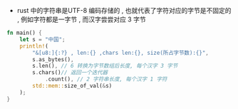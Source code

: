 - rust 中的字符串是UTF-8 编码存储的 , 也就代表了字符对应的字节是不固定的 , 例如字符都是一字节 , 而汉字尝尝对应 3 字节

```rust
fn main() {
    let s = "中国";
    println!(
        "&[u8:]{:?} , len:{} ,chars len:{}, size(所占字节数):{}", 
        s.as_bytes(),
        s.len(), // 6 转换为字节数组后长度, 每个汉字 3 字节
        s.chars()// 返回一个迭代器
            .count(), // 2 字符串长度, 每个汉字 1 字符
        std::mem::size_of_val(&s)
    );    
}
```
